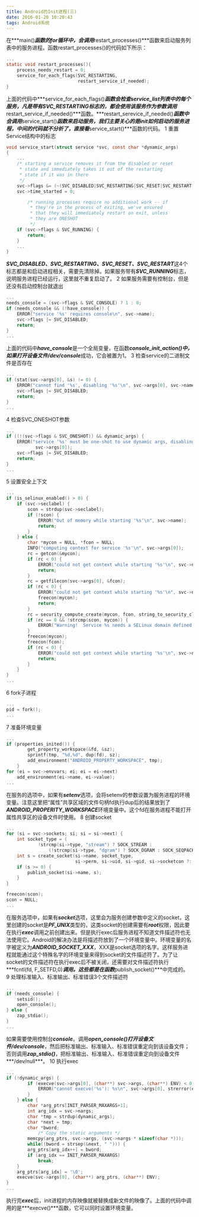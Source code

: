 ```yaml
---
title: Android的Init进程(三)
date: 2016-01-20 10:20:43
tags: Android系统
---
```

在***main()***函数的for循环中，会调用***restart_processes()***函数来启动服务列表中的服务进程。函数restart_processes()的代码如下所示：
```c
...
static void restart_processes(){
    process_needs_restart = 0;
    service_for_each_flags(SVC_RESTARTING,
                           restart_service_if_needed);
}
```
<!--more-->
上面的代码中***service_for_each_flags()***函数会检查service_list列表中的每个服务，凡是带有SVC_RESTARTING标志的，都会使用该服务作为参数调用***restart_service_if_needed()***函数。***restart_serevice_if_needed()***函数中会调用***service_start()***函数来启动服务，我们主要关心的是init如何启动的服务进程，中间的代码就不分析了，直接看***service_start()***函数的代码。
1 重置Service结构中的标志
```c
void service_start(struct service *svc, const char *dynamic_args)
{
    ...
    /* starting a service removes it from the disabled or reset
     * state and immediately takes it out of the restarting
     * state if it was in there
     */
    svc->flags &= (~(SVC_DISABLED|SVC_RESTARTING|SVC_RESET|SVC_RESTART|SVC_DISABLED_START));
    svc->time_started = 0;

        /* running processes require no additional work -- if
         * they're in the process of exiting, we've ensured
         * that they will immediately restart on exit, unless
         * they are ONESHOT
         */
    if (svc->flags & SVC_RUNNING) {
        return;
    }
    ...
}
```
***SVC_DISABLED、SVC_RESTARTING、SVC_RESET、SVC_RESTART***这4个标志都是和启动进程相关，需要先清除掉。如果服务带有***SVC_RUNNING***标志，说明服务进程已经运行，这里就不重复启动了。
2 如果服务需要有控制台，但是还没有启动控制台就退出
```c
...
needs_console = (svc->flags & SVC_CONSOLE) ? 1 : 0;
if (needs_console && (!have_console)) {
    ERROR("service '%s' requires console\n", svc->name);
    svc->flags |= SVC_DISABLED;
    return;
}
...
```
上面的代码中***have_console***是一个全局变量，在函数***console_init_action()***中，如果打开设备文件***/dev/console***成功，它会被置为1。
3 检查service的二进制文件是否存在
```c
...
if (stat(svc->args[0], &s) != 0) {
    ERROR("cannot find '%s', disabling '%s'\n", svc->args[0], svc->name);
    svc->flags |= SVC_DISABLED;
    return;
}
...
```
4 检查SVC_ONESHOT参数
```c
...
if ((!(svc->flags & SVC_ONESHOT)) && dynamic_args) {
    ERROR("service '%s' must be one-shot to use dynamic args, disabling\n",
           svc->args[0]);
    svc->flags |= SVC_DISABLED;
    return;
}
...
```
5 设置安全上下文
```c
...
if (is_selinux_enabled() > 0) {
    if (svc->seclabel) {
        scon = strdup(svc->seclabel);
        if (!scon) {
            ERROR("Out of memory while starting '%s'\n", svc->name);
            return;
        }
    } else {
        char *mycon = NULL, *fcon = NULL;
        INFO("computing context for service '%s'\n", svc->args[0]);
        rc = getcon(&mycon);
        if (rc < 0) {
            ERROR("could not get context while starting '%s'\n", svc->name);
            return;
        }
        rc = getfilecon(svc->args[0], &fcon);
        if (rc < 0) {
            ERROR("could not get context while starting '%s'\n", svc->name);
            freecon(mycon);
            return;
        }
        rc = security_compute_create(mycon, fcon, string_to_security_class("process"), &scon);
        if (rc == 0 && !strcmp(scon, mycon)) {
            ERROR("Warning!  Service %s needs a SELinux domain defined; please fix!\n", svc->name);
        }
        freecon(mycon);
        freecon(fcon);
        if (rc < 0) {
            ERROR("could not get context while starting '%s'\n", svc->name);
            return;
        }
    }
}
...
```
6 fork子进程
```c
...
pid = fork();
...
```
7 准备环境变量
```c
...
if (properties_inited()) {
        get_property_workspace(&fd, &sz);
        sprintf(tmp, "%d,%d", dup(fd), sz);
        add_environment("ANDROID_PROPERTY_WORKSPACE", tmp);
    }
for (ei = svc->envvars; ei; ei = ei->next)
    add_environment(ei->name, ei->value);
...
```
在服务的选项中，如果有***setenv***选项，会将setenv的参数设置为服务进程的环境变量。注意这里把“属性”共享区域的文件句柄fd执行dup后的结果放到了***ANDROID_PROPERITY_WORKSPACE***环境变量中。这个fd在服务进程不能打开属性共享区的设备文件时使用。
8 创建socket
```c
...
for (si = svc->sockets; si; si = si->next) {
    int socket_type = (
            !strcmp(si->type, "stream") ? SOCK_STREAM :
                (!strcmp(si->type, "dgram") ? SOCK_DGRAM : SOCK_SEQPACKET));
    int s = create_socket(si->name, socket_type,
                          si->perm, si->uid, si->gid, si->socketcon ?: scon);
    if (s >= 0) {
        publish_socket(si->name, s);
    }
}

freecon(scon);
scon = NULL;
...
```
在服务选项中，如果有***socket***选项，这里会为服务创建参数中定义的socket，这里创建的socket是***PF_UNIX***类型的，这类socket的创建需要有***root***权限，因此要在执行***exec***调用之前创建出来。但是执行exec后服务进程不知道文件描述符也无法使用它。Android的解决办法是将描述符放到了一个环境变量中。环境变量的名字被定义为***ANDROID_SOCKET_XXX***，XXX是socket选项的名字。这样服务进程就能通过这个特殊名字的环境变量来得到socket的文件描述符了。为了让socket的文件描述符在执行exec后不被关闭，还需要对文件描述符执行***fcntl(fd, F_SETFD,0)***调用。这些都是在函数***publish_socket()***中完成的。
9 处理标准输入、标准输出、标准错误3个文件描述符
```c
...
if (needs_console) {
    setsid();
    open_console();
} else {
    zap_stdio();
}
...
```
如果需要使用控制台***console***。调用***open_console()***打开设备文件***/dev/console***，然后把标准输出、标准输入、标准错误重定向到该设备文件；否则调用***zap_stdio()***，把标准输出、标准输入、标准错误重定向到设备文件***/dev/null***。
10 执行exec
```c
...
if (!dynamic_args) {
        if (execve(svc->args[0], (char**) svc->args, (char**) ENV) < 0) {
            ERROR("cannot execve('%s'): %s\n", svc->args[0], strerror(errno));
        }
    } else {
        char *arg_ptrs[INIT_PARSER_MAXARGS+1];
        int arg_idx = svc->nargs;
        char *tmp = strdup(dynamic_args);
        char *next = tmp;
        char *bword;
            /* Copy the static arguments */
        memcpy(arg_ptrs, svc->args, (svc->nargs * sizeof(char *)));
        while((bword = strsep(&next, " "))) {
        arg_ptrs[arg_idx++] = bword;
        if (arg_idx == INIT_PARSER_MAXARGS)
            break;
    }
    arg_ptrs[arg_idx] = '\0';
    execve(svc->args[0], (char**) arg_ptrs, (char**) ENV);
}
...
```
执行完***exec***后，init进程的内存映像就被替换成新文件的映像了。上面的代码中调用的是***execve()***函数，它可以同时设置环境变量。